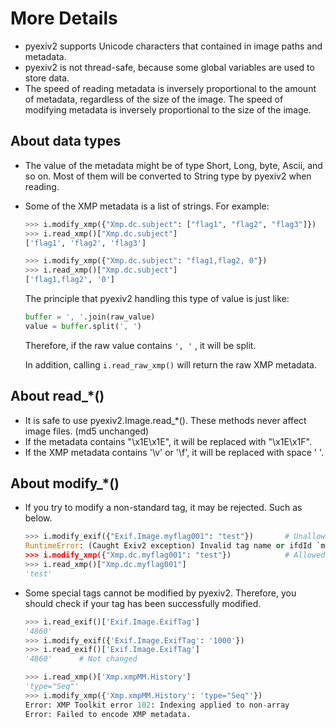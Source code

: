 # More Details

- pyexiv2 supports Unicode characters that contained in image paths and metadata.
- pyexiv2 is not thread-safe, because some global variables are used to store data.
- The speed of reading metadata is inversely proportional to the amount of metadata, regardless of the size of the image. The speed of modifying metadata is inversely proportional to the size of the image.

## About data types

- The value of the metadata might be of type Short, Long, byte, Ascii, and so on. Most of them will be converted to String type by pyexiv2 when reading.
- Some of the XMP metadata is a list of strings. For example:

    ```python
    >>> i.modify_xmp({"Xmp.dc.subject": ["flag1", "flag2", "flag3"]})
    >>> i.read_xmp()["Xmp.dc.subject"]
    ['flag1', 'flag2', 'flag3']

    >>> i.modify_xmp({"Xmp.dc.subject": "flag1,flag2, 0"})
    >>> i.read_xmp()["Xmp.dc.subject"]
    ['flag1,flag2', '0']
    ```

    The principle that pyexiv2 handling this type of value is just like:

    ```python
    buffer = ', '.join(raw_value)
    value = buffer.split(', ')
    ```

    Therefore, if the raw value contains `', '` , it will be split.

    In addition, calling `i.read_raw_xmp()` will return the raw XMP metadata.

## About read_*()

- It is safe to use pyexiv2.Image.read_*(). These methods never affect image files. (md5 unchanged)
- If the metadata contains "\x1E\x1E", it will be replaced with "\x1E\x1F".
- If the XMP metadata contains '\v' or '\f', it will be replaced with space ' '.

## About modify_*()

- If you try to modify a non-standard tag, it may be rejected. Such as below.

    ```python
    >>> i.modify_exif({"Exif.Image.myflag001": "test"})       # Unallowed
    RuntimeError: (Caught Exiv2 exception) Invalid tag name or ifdId `myflag001', ifdId 1
    >>> i.modify_xmp({"Xmp.dc.myflag001": "test"})            # Allowed
    >>> i.read_xmp()["Xmp.dc.myflag001"]
    'test'
    ```

- Some special tags cannot be modified by pyexiv2. Therefore, you should check if your tag has been successfully modified.

    ```python
    >>> i.read_exif()['Exif.Image.ExifTag']
    '4860'
    >>> i.modify_exif({'Exif.Image.ExifTag': '1000'})
    >>> i.read_exif()['Exif.Image.ExifTag']
    '4860'      # Not changed

    >>> i.read_xmp()['Xmp.xmpMM.History']
    'type="Seq"'
    >>> i.modify_xmp({'Xmp.xmpMM.History': 'type="Seq"'})
    Error: XMP Toolkit error 102: Indexing applied to non-array
    Error: Failed to encode XMP metadata.
    ```
